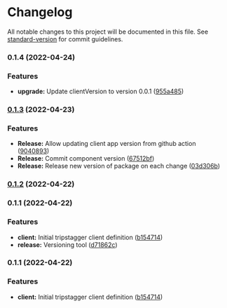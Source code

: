 # Changelog

All notable changes to this project will be documented in this file. See [standard-version](https://github.com/conventional-changelog/standard-version) for commit guidelines.

### 0.1.4 (2022-04-24)


### Features

* **upgrade:** Update clientVersion to version 0.0.1 ([955a485](https://github.com/Tripstagger-AA/tripstagger-helm-chart/commit/955a4859ac5c5369c2222e8eae76635d08621205))

### [0.1.3](https://github.com/Tripstagger-AA/tripstagger-helm-chart/compare/v0.1.2...v0.1.3) (2022-04-23)


### Features

* **Release:** Allow updating client app version from github action ([9040893](https://github.com/Tripstagger-AA/tripstagger-helm-chart/commit/904089309643bdf7e96baf78e19f984070f1239c))
* **Release:** Commit component version ([67512bf](https://github.com/Tripstagger-AA/tripstagger-helm-chart/commit/67512bf968fec0c156158a2dc188d9e748f3cbd0))
* **Release:** Release new version of package on each change ([03d306b](https://github.com/Tripstagger-AA/tripstagger-helm-chart/commit/03d306bde1b7252bfd33ad179e11797168237683))

### [0.1.2](https://github.com/Tripstagger-AA/tripstagger-helm-chart/compare/v0.1.1...v0.1.2) (2022-04-22)

### 0.1.1 (2022-04-22)


### Features

* **client:** Initial tripstagger client definition ([b154714](https://github.com/Tripstagger-AA/tripstagger-helm-chart/commit/b15471436f4c38d714c400aa7e9e48e73ad91ccf))
* **release:** Versioning tool ([d71862c](https://github.com/Tripstagger-AA/tripstagger-helm-chart/commit/d71862ca68a2025c876fcbbb8f351fd2a8eda65f))

### 0.1.1 (2022-04-22)


### Features

* **client:** Initial tripstagger client definition ([b154714](https://github.com/Tripstagger-AA/tripstagger-helm-chart/commit/b15471436f4c38d714c400aa7e9e48e73ad91ccf))
